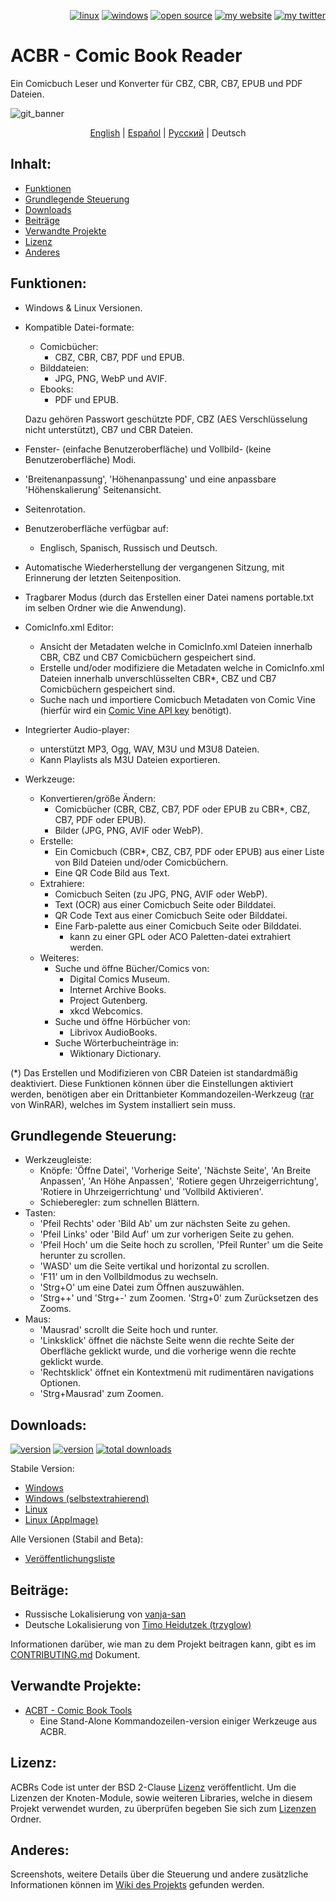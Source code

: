 <p align="right">  
  <a href="#downloads"><img src="https://user-images.githubusercontent.com/8535921/189104931-527ab8bc-8757-4e04-8150-5207d2077bb8.png" title="linux"></a>
  <a href="#downloads"><img src="https://user-images.githubusercontent.com/8535921/189104940-ade062d9-d2e0-4e08-83a4-f34cdb457025.png" title="windows"></a>
  <a href="#license"><img src="https://user-images.githubusercontent.com/8535921/189119543-b1f7cc20-bd0e-44e7-811a-c23b0ccdf767.png" title="open source"></a>
  <a href="http://www.binarynonsense.com/"><img src="https://user-images.githubusercontent.com/8535921/189104953-7ac2d4d1-7d36-483b-8cc9-3568d1cbf6e5.png" title="my website"></a>
  <a href="https://twitter.com/binarynonsense"><img src="https://user-images.githubusercontent.com/8535921/189104963-ae74d98e-ddb3-4068-8958-7028ecae2966.png" title="my twitter"></a>
</p>

# ACBR - Comic Book Reader

Ein Comicbuch Leser und Konverter für CBZ, CBR, CB7, EPUB und PDF Dateien.

![git_banner](https://github.com/binarynonsense/comic-book-reader/assets/8535921/a8a7f902-4445-4695-9bc0-bbae4cba78f2)

<p align="center">
  <a href="./README.en.md">English</a> | 
  <a href="./README.es.md">Español</a> | 
  <a href="./README.ru.md">Русский</a> | 
  <span>Deutsch</span>
</p>

## Inhalt:

- [Funktionen](#funktionen)
- [Grundlegende Steuerung](#grundlegende-steuerung)
- [Downloads](#downloads)
- [Beiträge](#beiträge)
- [Verwandte Projekte](#verwandte-projekte)
- [Lizenz](#lizenz)
- [Anderes](#anderes)

## Funktionen:

- Windows & Linux Versionen.
- Kompatible Datei-formate:

  - Comicbücher:
    - CBZ, CBR, CB7, PDF und EPUB.
  - Bilddateien:
    - JPG, PNG, WebP und AVIF.
  - Ebooks:
    - PDF und EPUB.

  Dazu gehören Passwort geschützte PDF, CBZ (AES Verschlüsselung nicht unterstützt), CB7 und CBR Dateien.

- Fenster- (einfache Benutzeroberfläche) und Vollbild- (keine Benutzeroberfläche) Modi.
- 'Breitenanpassung', 'Höhenanpassung' und eine anpassbare 'Höhenskalierung' Seitenansicht.
- Seitenrotation.
- Benutzeroberfläche verfügbar auf:
  - Englisch, Spanisch, Russisch und Deutsch.
- Automatische Wiederherstellung der vergangenen Sitzung, mit Erinnerung der letzten Seitenposition.
- Tragbarer Modus (durch das Erstellen einer Datei namens portable.txt im selben Ordner wie die Anwendung).
- ComicInfo.xml Editor:
  - Ansicht der Metadaten welche in ComicInfo.xml Dateien innerhalb CBR, CBZ und CB7 Comicbüchern gespeichert sind.
  - Erstelle und/oder modifiziere die Metadaten welche in ComicInfo.xml Dateien innerhalb unverschlüsselten CBR\*, CBZ und CB7 Comicbüchern gespeichert sind.
  - Suche nach und importiere Comicbuch Metadaten von Comic Vine (hierfür wird ein [Comic Vine API key](https://comicvine.gamespot.com/api/) benötigt).
- Integrierter Audio-player:
  - unterstützt MP3, Ogg, WAV, M3U und M3U8 Dateien.
  - Kann Playlists als M3U Dateien exportieren.
- Werkzeuge:
  - Konvertieren/größe Ändern:
    - Comicbücher (CBR, CBZ, CB7, PDF oder EPUB zu CBR\*, CBZ, CB7, PDF oder EPUB).
    - Bilder (JPG, PNG, AVIF oder WebP).
  - Erstelle:
    - Ein Comicbuch (CBR\*, CBZ, CB7, PDF oder EPUB) aus einer Liste von Bild Dateien und/oder Comicbüchern.
    - Eine QR Code Bild aus Text.
  - Extrahiere:
    - Comicbuch Seiten (zu JPG, PNG, AVIF oder WebP).
    - Text (OCR) aus einer Comicbuch Seite oder Bilddatei.
    - QR Code Text aus einer Comicbuch Seite oder Bilddatei.
    - Eine Farb-palette aus einer Comicbuch Seite oder Bilddatei.
      - kann zu einer GPL oder ACO Paletten-datei extrahiert werden.
  - Weiteres:
    - Suche und öffne Bücher/Comics von:
      - Digital Comics Museum.
      - Internet Archive Books.
      - Project Gutenberg.
      - xkcd Webcomics.
    - Suche und öffne Hörbücher von:
      - Librivox AudioBooks.
    - Suche Wörterbucheinträge in:
      - Wiktionary Dictionary.

(\*) Das Erstellen und Modifizieren von CBR Dateien ist standardmäßig deaktiviert. Diese Funktionen können über die Einstellungen aktiviert werden, benötigen aber ein Drittanbieter Kommandozeilen-Werkzeug ([rar](https://www.win-rar.com/cmd-shell-mode.html?&L=0) von WinRAR), welches im System installiert sein muss.

## Grundlegende Steuerung:

- Werkzeugleiste:
  - Knöpfe: 'Öffne Datei', 'Vorherige Seite', 'Nächste Seite', 'An Breite Anpassen', 'An Höhe Anpassen', 'Rotiere gegen Uhrzeigerrichtung', 'Rotiere in Uhrzeigerrichtung' und 'Vollbild Aktivieren'.
  - Schieberegler: zum schnellen Blättern.
- Tasten:
  - 'Pfeil Rechts' oder 'Bild Ab' um zur nächsten Seite zu gehen.
  - 'Pfeil Links' oder 'Bild Auf' um zur vorherigen Seite zu gehen.
  - 'Pfeil Hoch' um die Seite hoch zu scrollen, 'Pfeil Runter' um die Seite herunter zu scrollen.
  - 'WASD' um die Seite vertikal und horizontal zu scrollen.
  - 'F11' um in den Vollbildmodus zu wechseln.
  - 'Strg+O' um eine Datei zum Öffnen auszuwählen.
  - 'Strg++' und 'Strg+-' zum Zoomen. 'Strg+0' zum Zurücksetzen des Zooms.
- Maus:
  - 'Mausrad' scrollt die Seite hoch und runter.
  - 'Linksklick' öffnet die nächste Seite wenn die rechte Seite der Oberfläche geklickt wurde, und die vorherige wenn die rechte geklickt wurde.
  - 'Rechtsklick' öffnet ein Kontextmenü mit ru­di­men­tären navigations Optionen.
  - 'Strg+Mausrad' zum Zoomen.

## Downloads:

<a href="https://github.com/binarynonsense/comic-book-reader/releases/latest"><img src="https://shields.io/github/v/release/binarynonsense/comic-book-reader?display_name=tag&label=stable" title="version"></a> <a href="https://github.com/binarynonsense/comic-book-reader/releases"><img src="https://shields.io/github/v/release/binarynonsense/comic-book-reader?display_name=tag&label=latest&include_prereleases" title="version"></a> <a href="https://github.com/binarynonsense/comic-book-reader/releases"><img src="https://shields.io/github/downloads/binarynonsense/comic-book-reader/total?label=downloads" title="total downloads"></a>

Stabile Version:

- [Windows](https://github.com/binarynonsense/comic-book-reader/releases/latest/download/ACBR_Windows.zip)
- [Windows (selbstextrahierend)](https://github.com/binarynonsense/comic-book-reader/releases/latest/download/ACBR_Windows_SelfExtracting.exe)
- [Linux](https://github.com/binarynonsense/comic-book-reader/releases/latest/download/ACBR_Linux.zip)
- [Linux (AppImage)](https://github.com/binarynonsense/comic-book-reader/releases/latest/download/ACBR_Linux_AppImage.zip)

Alle Versionen (Stabil and Beta):

- [Veröffentlichungsliste](https://github.com/binarynonsense/comic-book-reader/releases)

## Beiträge:

- Russische Lokalisierung von [vanja-san](https://github.com/vanja-san)
- Deutsche Lokalisierung von [Timo Heidutzek (trzyglow)](https://github.com/trzyglow)

Informationen darüber, wie man zu dem Projekt beitragen kann, gibt es im [CONTRIBUTING.md](../CONTRIBUTING.md) Dokument.

## Verwandte Projekte:

- [ACBT - Comic Book Tools](https://github.com/binarynonsense/comic-book-tools)
  - Eine Stand-Alone Kommandozeilen-version einiger Werkzeuge aus ACBR.

## Lizenz:

ACBRs Code ist unter der BSD 2-Clause [Lizenz](../LICENSE) veröffentlicht. Um die Lizenzen der Knoten-Module, sowie weiteren Libraries, welche in diesem Projekt verwendet wurden, zu überprüfen begeben Sie sich zum [Lizenzen](../licenses/) Ordner.

## Anderes:

Screenshots, weitere Details über die Steuerung und andere zusätzliche Informationen können im [Wiki des Projekts](https://github.com/binarynonsense/comic-book-reader/wiki) gefunden werden.
